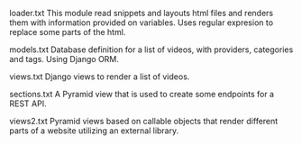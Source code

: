 loader.txt
This module read snippets and layouts html files and renders them with information
provided on variables. Uses regular expresion to replace some parts of the html.

models.txt
Database definition for a list of videos, with providers, categories and tags.
Using Django ORM.

views.txt
Django views to render a list of videos.

sections.txt
A Pyramid view that is used to create some endpoints for a REST API.

views2.txt
Pyramid views based on callable objects that render different parts of a website
utilizing an external library.